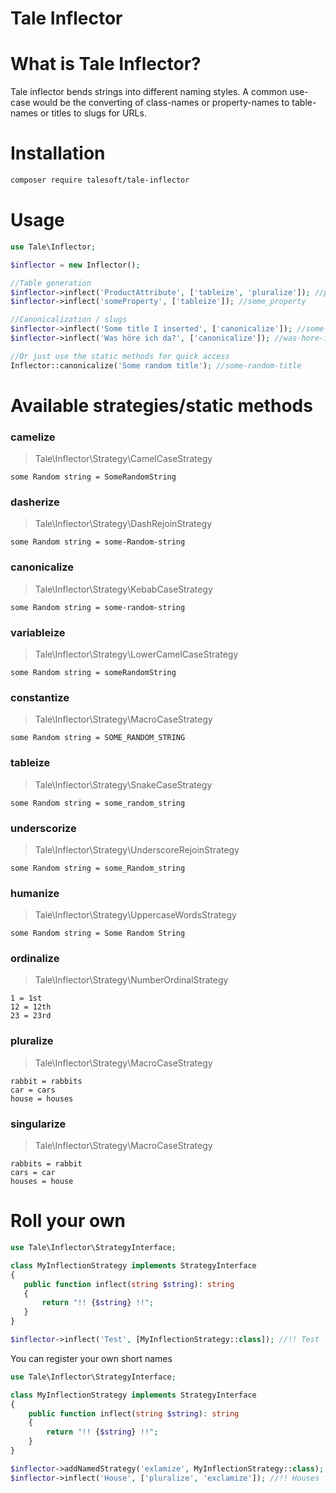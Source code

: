 
# Tale Inflector

# What is Tale Inflector?

Tale inflector bends strings into different naming styles.
A common use-case would be the converting of class-names or property-names 
to table-names or titles to slugs for URLs.

# Installation

```bash
composer require talesoft/tale-inflector
```

# Usage

```php
use Tale\Inflector;

$inflector = new Inflector();

//Table generation
$inflector->inflect('ProductAttribute', ['tableize', 'pluralize']); //product_attributes
$inflector->inflect('someProperty', ['tableize']); //some_property

//Canonicalization / slugs
$inflector->inflect('Some title I inserted', ['canonicalize']); //some-title-i-inserter
$inflector->inflect('Was höre ich da?', ['canonicalize']); //was-hore-ich-da

//Or just use the static methods for quick access
Inflector::canonicalize('Some random title'); //some-random-title
```

# Available strategies/static methods

### camelize

> Tale\Inflector\Strategy\CamelCaseStrategy

    some Random string = SomeRandomString

### dasherize

> Tale\Inflector\Strategy\DashRejoinStrategy

    some Random string = some-Random-string

### canonicalize

> Tale\Inflector\Strategy\KebabCaseStrategy

    some Random string = some-random-string

### variableize

> Tale\Inflector\Strategy\LowerCamelCaseStrategy

    some Random string = someRandomString

### constantize

> Tale\Inflector\Strategy\MacroCaseStrategy

    some Random string = SOME_RANDOM_STRING

### tableize

> Tale\Inflector\Strategy\SnakeCaseStrategy

    some Random string = some_random_string

### underscorize

> Tale\Inflector\Strategy\UnderscoreRejoinStrategy

    some Random string = some_Random_string

### humanize

> Tale\Inflector\Strategy\UppercaseWordsStrategy

    some Random string = Some Random String

### ordinalize

> Tale\Inflector\Strategy\NumberOrdinalStrategy

    1 = 1st
    12 = 12th
    23 = 23rd

### pluralize

> Tale\Inflector\Strategy\MacroCaseStrategy

    rabbit = rabbits
    car = cars
    house = houses

### singularize

> Tale\Inflector\Strategy\MacroCaseStrategy

    rabbits = rabbit
    cars = car
    houses = house
    

# Roll your own

 ```php
use Tale\Inflector\StrategyInterface;

class MyInflectionStrategy implements StrategyInterface
{
    public function inflect(string $string): string
    {
        return "!! {$string} !!";
    }
}
 
$inflector->inflect('Test', [MyInflectionStrategy::class]); //!! Test !!
 ```
 
You can register your own short names
 
```php
use Tale\Inflector\StrategyInterface;

class MyInflectionStrategy implements StrategyInterface
{
    public function inflect(string $string): string
    {
        return "!! {$string} !!";
    }
}

$inflector->addNamedStrategy('exlamize', MyInflectionStrategy::class);
$inflector->inflect('House', ['pluralize', 'exclamize']); //!! Houses !!
```